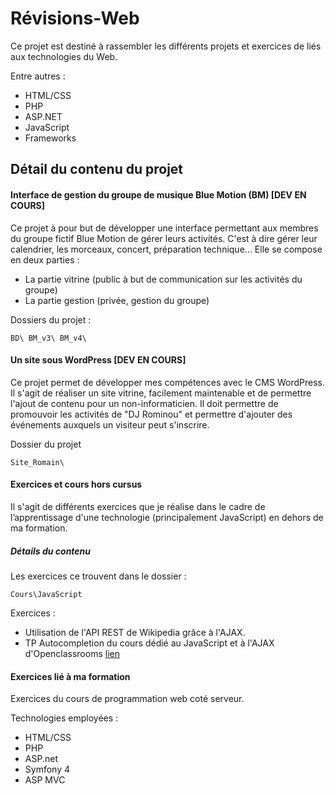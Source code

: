 # Révisions-Web

Ce projet est destiné à rassembler les différents projets et exercices de liés
aux technologies du Web.

Entre autres : 
- HTML/CSS
- PHP
- ASP.NET
- JavaScript
- Frameworks

## Détail du contenu du projet

#### Interface de gestion du groupe de musique Blue Motion (BM) [DEV EN COURS]
Ce projet à pour but de développer une interface permettant aux membres du 
groupe fictif Blue Motion de gérer leurs activités. C'est à dire gérer leur 
calendrier, les morceaux, concert, préparation technique...
Elle se compose en deux parties : 
- La partie vitrine (public à but de communication sur les activités du groupe)
- La partie gestion (privée, gestion du groupe)

Dossiers du projet :
```
BD\ BM_v3\ BM_v4\
```

#### Un site sous WordPress [DEV EN COURS]
Ce projet permet de développer mes compétences avec le CMS WordPress. Il s'agit
de réaliser un site vitrine, facilement maintenable et de permettre l'ajout de 
contenu pour un non-informaticien. Il doit permettre de promouvoir les activités
de "DJ Rominou" et permettre d'ajouter des événements auxquels un visiteur peut
s'inscrire.

Dossier du projet 
```
Site_Romain\
```

#### Exercices et cours hors cursus
Il s'agit de différents exercices que je réalise dans le cadre de l’apprentissage
d'une technologie (principalement JavaScript) en dehors de ma formation.

##### Détails du contenu 
Les exercices ce trouvent dans le dossier :
```
Cours\JavaScript
```
Exercices :
- Utilisation de l'API REST de Wikipedia grâce à l'AJAX.
- TP Autocompletion du cours dédié au JavaScript et à l'AJAX d'Openclassrooms 
[lien](https://openclassrooms.com/fr/courses/1916641-dynamisez-vos-sites-web-avec-javascript/2725496-tp-un-systeme-dauto-completion)


#### Exercices lié à ma formation
Exercices du cours de programmation web coté serveur.

Technologies employées :
- HTML/CSS
- PHP
- ASP.net
- Symfony 4
- ASP MVC

